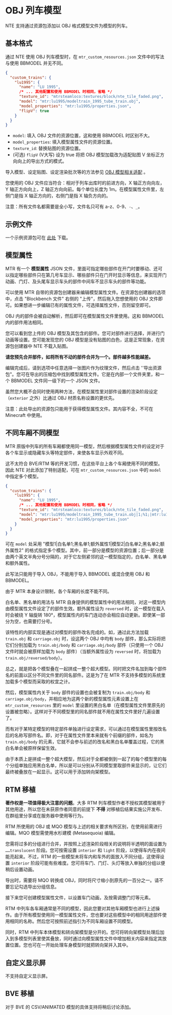 # OBJ 列车模型

NTE 支持通过资源包添加以 OBJ 格式模型文件为模型的列车。



## 基本格式

通过 NTE 使用 OBJ 列车模型时，在 `mtr_custom_resources.json` 文件中的写法与使用 BBMODEL 并无不同。

```json
{
  "custom_trains": {
    "lu1995": {
      "name": "LU 1995",
      /* ... 其他配置和使用 BBMODEL 时相同，省略 */
      "texture_id": "mtrsteamloco:textures/block/nte_tile_faded.png",
      "model": "mtr:lu1995/modeltrain_1995_tube_train.obj",
      "model_properties": "mtr:lu1995/properties.json",
      "flipV": true
    }
  }
}
```

- `model`: 填入 OBJ 文件的资源位置，这和使用 BBMODEL 时区别不大。
- `model_properties`: 填入模型属性文件的资源位置。
- `texture_id`: 替换贴图的资源位置。
- (可选) `flipV` (V大写) 设为 true 将把 OBJ 模型加载改为适配贴图 V 坐标正方向向上的导出方式的模式。

导入模型、设定贴图、设定渲染批次等的方法参见 [OBJ 模型相关适配](objschem.md) 。

您使用的 OBJ 文件应当符合：相对于列车出库时的前进方向，X 轴正方向向左，Y 轴正方向向上，Z 轴正方向向前。每个单位长度为 1m。在模型属性文件里，左侧门是指 X 轴正方向的，右侧门是指 X 轴负方向的。

注意：所有文件名都需要是全小写，文件名只可有 a-z、0-9、`-`、`_`。



## 示例文件

一个示例资源包可在 [此处](assets/mtrnte-example.zip ':ignore') 下载。



## 模型属性

MTR 有一个 **模型属性** JSON 文件，里面可指定哪些部件在开门时要移动、还可以指定哪些部件只在第几号车显示、哪些部件只在门开时显示等信息，来实现开门动画、门灯、及头尾车显示车头的部件中间车不显示车头的部件等功能。

可以使用 MTR 自带的资源包创建器来编辑模型属性文件。在资源包创建器的选项中，点击 "Blockbench 文件" 右侧的 "上传"，然后拖入您想使用的 OBJ 文件即可。如果想进一步编辑已有的属性文件，可选择属性文件，否则留空即可。

OBJ 内的部件会被自动解析，然后即可在模型属性文件里使用。这和 BBMODEL 内的部件用法相同。

您可以看到您上传的 OBJ 模型及其包含的部件。您可对部件进行选择，并进行门动画等设置。您可能发现您的 OBJ 模型是没有贴图的白色，这是正常现象，在资源包创建器中 NTE 不载入贴图。

**请您预先合并部件，如将所有不动的部件合并为一个。部件越多性能越差。**

编辑完成后，请到选项中任意选择一张图片作为纹理文件，然后点击 ''导出资源包"。您可在导出的压缩包中找到模型属性文件。它是在内部一个文件夹里，和一个 BBMODEL 文件同一级下的一个 JSON 文件。

虽然您大概不会同时使用两种方法，在模型属性里对部件设置的渲染阶段设定（`exterior` 之外）比通过 OBJ 材质名称设置的更优先。

注意：此处导出的资源包只能用于获得模型属性文件。其内容不全，不可在 Minecraft 中使用。



## 不同车厢不同模型

MTR 原版中列车的所有车厢都使用同一模型，然后根据模型属性文件的设定对于各个车显示或隐藏车头等特定部件，来使各车显示外观不同。

这不太符合 BVE/RTM 等的开发习惯，在这些平台上各个车厢使用不同的模型。因此 NTE 对此添加了特别适配，可在 `mtr_custom_resources.json` 中的 `model` 中指定多个模型。

```json
{
  "custom_trains": {
    "lu1995": {
      "name": "LU 1995",
      /* ... 其他配置和使用 BBMODEL 时相同，省略 */
      "texture_id": "mtrsteamloco:textures/block/nte_tile_faded.png",
      "model": "mtr:lu1995/modeltrain_1995_tube_train.obj|1;%1;|mtr:lu1995/modeltrain_1995_tube_train_carriage.obj|;1,-1;|mtr:lu1995/modeltrain_1995_tube_train.obj|-1;%1,1;reversed",
      "model_properties": "mtr:lu1995/properties.json"
    }
  }
}
```

可在 `model` 处采用 "模型1|白名单1;黑名单1;额外属性1|模型2|白名单2;黑名单2;额外属性2" 的格式指定多个模型。其中，前一部分是模型的资源位置；后一部分是由两个英文半角分号分隔的，对于它左侧紧邻的这一模型指定的，白名单、黑名单和额外属性。

此写法只能用于导入 OBJ，不能用于导入 BBMODEL 或混合使用 OBJ 和 BBMODEL。

由于 MTR 本身设计限制，各个车厢的长度不能不同。

白名单、黑名单的用法与 MTR 自身提供的模型属性中的用法相同，对这一模型内由模型属性文件设定了的部件生效。额外属性设为 `reversed` 时，这一模型在载入时会被绕 Y 轴旋转 180°，模型属性内的车门连动亦会相应自动更新。即使某一部分为空，也需要打分号。

该特性的内部实现是通过对模型的部件改名完成的。如，通过此方法加载 `train.obj` 和 `carriage.obj` 时，设这两个 OBJ 中均有 `body` 部件，那么实际将把它们分别加载为 `train.obj/body` 和 `carriage.obj/body` 部件（只使用一个 OBJ 文件时就会被原样加载为 `body` 部件）（当额外属性设为 `reversed` 时，将加载为 `train.obj/reversed/body`）。

总之，就是把各个模型叠在一起拼成一整个超大模型。同时把文件名加到每个部件名的前面以区分不同文件里的同名部件。这是为了在 MTR 不支持多模型的系统里加载多个模型而采取的权宜之计。

然后，模型属性内关于 `body` 部件的设置也会被复制为 `train.obj/body` 和 `carriage.obj/body`，并相应地为这两个新的模型属性元素设置上在 `mtr_custom_resources` 里的 `model` 里设置的黑白名单（在模型属性文件里原先的设置被忽略）。这样对于不同模型里的同名部件就不用在属性文件里好几遍设置了。

而有对于某特定模型的特定部件单独进行设定需求，可以通过在模型属性里按改名后的名称写部件名。即，对于在属性文件里本来就有个前缀的部件，如名为 `train.obj/body` 的元素，它就不会参与前述的改名和黑白名单覆盖过程，它的黑白名单会被原样保留生效。

由于本质上是拼成一整个超大模型，然后对于全都被倒到一起了的每个模型里的每个分组单独应用黑白名单，所以是可以分别从不同模型里取部件来显示的，让它们最终被叠放在一起显示。这可以用于添加转向架模型。



## RTM 移植

**著作权是一项值得极大注意的问题**。大多 RTM 列车模型作者不授权其模型被用于其他用途，所以您在未获原作者同意的前提下 **不得** 对移植后结果实施公开发布、在群组里分享或在服务器中使用等行为。

RTM 所使用的 OBJ 或 MQO 模型与上述的相关要求有所区别，在使用前需进行编辑。MQO 模型需使用水杉建模 (Metasequoia) 编辑。

您需将过多的分组进行合并，并按照上述渲染阶段相关的说明将半透明的面设置为 `……translucent` 阶段。您可按需设置 `interior` 和 `light` 阶段，以使得车内在夜间能亮起来。不过，RTM 的一些模型未将车内和车外的面放入不同分组，这使得设置 `interior` 阶段可能有些难度。您可将车门、门灯、头灯等放入单独的分组以便稍后设置动画。

导出时，需要将 MQO 转换成 OBJ，同时将尺寸缩小到原先的一百分之一。请不要忘记勾选导出分组信息。

接下来您可创建模型属性文件，以设置车门动画，及按需调整门灯等元素。

RTM 中列车各车厢通常是不同的模型，因此您要对其他车厢模型也进行上述操作。由于所有模型使用同一模型属性文件，您也要对这些模型中的相同用途部件使用相同的名称。然后您可按照前述指引为不同车厢设置不同模型。

同时，RTM 中列车本体模型和转向架模型是分开的。您可将转向架模型处理后加入到多模型列表里使其叠放，同时通过向模型属性文件中增加相关内容来指定其放置位置。您也可在一开始处理车身模型时就把转向架并入其中。



## 自定义显示屏

不支持自定义显示屏。



## BVE 移植

对于 BVE 的 CSV/ANIMATED 模型的具体支持将稍后讨论添加。

